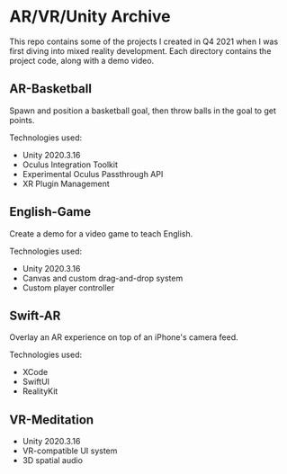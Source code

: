 # AR/VR/Unity Archive

This repo contains some of the projects I created in Q4 2021 when I was first diving into mixed reality development. Each directory contains the project code, along with a demo video.

## AR-Basketball

Spawn and position a basketball goal, then throw balls in the goal to get points. 

Technologies used:

- Unity 2020.3.16
- Oculus Integration Toolkit
- Experimental Oculus Passthrough API
- XR Plugin Management

## English-Game

Create a demo for a video game to teach English.

Technologies used:

- Unity 2020.3.16
- Canvas and custom drag-and-drop system
- Custom player controller

## Swift-AR

Overlay an AR experience on top of an iPhone's camera feed. 

Technologies used:

- XCode
- SwiftUI
- RealityKit

## VR-Meditation

- Unity 2020.3.16
- VR-compatible UI system
- 3D spatial audio